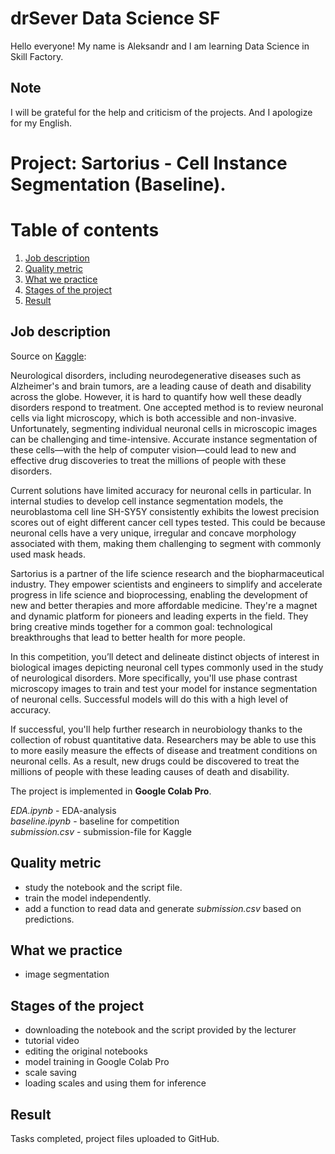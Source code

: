 # drSever Data Science SF
Hello everyone! My name is Aleksandr and I am learning Data Science in Skill Factory.
## Note
I will be grateful for the help and criticism of the projects. And I apologize for my English.

# Project: Sartorius - Cell Instance Segmentation (Baseline). 
# Table of contents
1. [Job description](https://github.com/drSever/drSever_data_science/tree/main/Learning_projects_dl/project_6#Job-description)
2. [Quality metric](https://github.com/drSever/drSever_data_science/tree/main/Learning_projects_dl/project_6#Quality-metric)
3. [What we practice](https://github.com/drSever/drSever_data_science/tree/main/Learning_projects_dl/project_6#What-we-practice)
4. [Stages of the project](https://github.com/drSever/drSever_data_science/tree/main/Learning_projects_dl/project_6#Stages-of-the-project)
5. [Result](https://github.com/drSever/drSever_data_science/tree/main/Learning_projects_dl/project_6#Result)

## Job description

Source on [Kaggle](https://www.kaggle.com/c/sartorius-cell-instance-segmentation):

Neurological disorders, including neurodegenerative diseases such as Alzheimer's and brain tumors, are a leading cause of death and disability across the globe. However, it is hard to quantify how well these deadly disorders respond to treatment. One accepted method is to review neuronal cells via light microscopy, which is both accessible and non-invasive. Unfortunately, segmenting individual neuronal cells in microscopic images can be challenging and time-intensive. Accurate instance segmentation of these cells—with the help of computer vision—could lead to new and effective drug discoveries to treat the millions of people with these disorders.


Current solutions have limited accuracy for neuronal cells in particular. In internal studies to develop cell instance segmentation models, the neuroblastoma cell line SH-SY5Y consistently exhibits the lowest precision scores out of eight different cancer cell types tested. This could be because neuronal cells have a very unique, irregular and concave morphology associated with them, making them challenging to segment with commonly used mask heads.

Sartorius is a partner of the life science research and the biopharmaceutical industry. They empower scientists and engineers to simplify and accelerate progress in life science and bioprocessing, enabling the development of new and better therapies and more affordable medicine. They're a magnet and dynamic platform for pioneers and leading experts in the field. They bring creative minds together for a common goal: technological breakthroughs that lead to better health for more people.

In this competition, you’ll detect and delineate distinct objects of interest in biological images depicting neuronal cell types commonly used in the study of neurological disorders. More specifically, you'll use phase contrast microscopy images to train and test your model for instance segmentation of neuronal cells. Successful models will do this with a high level of accuracy.

If successful, you'll help further research in neurobiology thanks to the collection of robust quantitative data. Researchers may be able to use this to more easily measure the effects of disease and treatment conditions on neuronal cells. As a result, new drugs could be discovered to treat the millions of people with these leading causes of death and disability.

The project is implemented in **Google Colab Pro**.

*EDA.ipynb* - EDA-analysis    
*baseline.ipynb* - baseline for competition    
*submission.csv* - submission-file for Kaggle

## Quality metric

- study the notebook and the script file.
- train the model independently.
- add a function to read data and generate *submission.csv* based on predictions.

## What we practice

- image segmentation

## Stages of the project

- downloading the notebook and the script provided by the lecturer
- tutorial video
- editing the original notebooks
- model training in Google Colab Pro
- scale saving
- loading scales and using them for inference

## Result

Tasks completed, project files uploaded to GitHub. 


